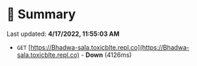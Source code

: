 # 📖 Summary
Last updated: **4/17/2022, 11:55:03 AM**

- `GET` [https://Bhadwa-sala.toxicblte.repl.co](https://Bhadwa-sala.toxicblte.repl.co) - **Down** (4126ms)
